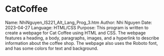 # CatCoffee
Name:		NhiNguyen_IS221_Alt_Lang_Prog_3.htm
Author:		Nhi Nguyen
Date:		2023-04-27
Language:	HTML/CSS
Purpose:	This program is written to create a webpage for Cat Coffee using HTML and CSS.
		The webpage features a heading, a body, paragraphs, images, and a hyperlink
		to describe information about the coffee shop. The webpage also uses the Roboto
		font, and has some colors for text and background. 

